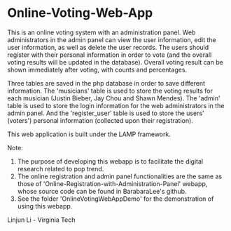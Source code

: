 # Online-Voting-Web-App

This is an online voting system with an administration panel. Web administrators in the admin panel can view the user information, edit the user information, as well as delete the user records.
The users should register with their personal information in order to vote (and the overall voting results will be updated in the database). Overall voting result can be shown immediately after voting, with counts and percentages. 

Three tables are saved in the php database in order to save different information. The 'musicians' table is used to store the voting results for each musician (Justin Bieber, Jay Chou and Shawn Mendes). The 'admin' table is used to store the login information for the web administrators in the admin panel. And the 'register_user' table is used to store the users' (voters') personal information (collected upon their registration).

This web application is built under the LAMP framework.

Note: 
1. The purpose of developing this webapp is to facilitate the digital research related to pop trend.
2. The online registration and admin panel functionalities are the same as those of 'Online-Registration-with-Administration-Panel' webapp, whose source code can be found in BarabaraLee's github.
3. See the folder 'OnlineVotingWebAppDemo' for the demonstration of using this webapp.

Linjun Li - Virginia Tech
